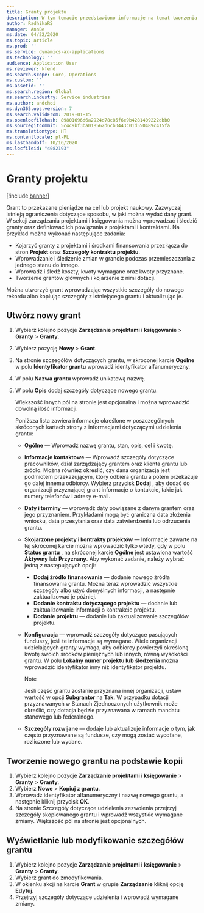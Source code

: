 ```yaml
---
title: Granty projektu
description: W tym temacie przedstawiono informacje na temat tworzenia i modyfikowania grantów.
author: RadhikaRS
manager: AnnBe
ms.date: 04/22/2020
ms.topic: article
ms.prod: ''
ms.service: dynamics-ax-applications
ms.technology: ''
audience: Application User
ms.reviewer: kfend
ms.search.scope: Core, Operations
ms.custom: ''
ms.assetid: ''
ms.search.region: Global
ms.search.industry: Service industries
ms.author: andchoi
ms.dyn365.ops.version: 7
ms.search.validFrom: 2019-01-15
ms.openlocfilehash: 89801696d6a2924d78c85f6e9b4281409222dbb0
ms.sourcegitcommit: 5c4c9bf3ba018562d6cb3443c01d550489c415fa
ms.translationtype: HT
ms.contentlocale: pl-PL
ms.lasthandoff: 10/16/2020
ms.locfileid: "4082193"
---
```

# <a name="project-grants"></a>Granty projektu

[!include [banner](../includes/banner.md)]

Grant to przekazane pieniądze na cel lub projekt naukowy. Zazwyczaj istnieją ograniczenia dotyczące sposobu, w jaki można wydać dany grant. W sekcji zarządzania projektami i księgowania można wprowadzać i śledzić granty oraz definiować ich powiązania z projektami i kontraktami. Na przykład można wykonać następujące zadania:

- Kojarzyć granty z projektami i środkami finansowania przez łącza do stron **Projekt** oraz **Szczegóły kontraktu projektu**.
- Wprowadzanie i śledzenie zmian w grancie podczas przemieszczania z jednego stanu do innego.
- Wprowadź i śledź koszty, kwoty wymagane oraz kwoty przyznane.
- Tworzenie grantów głównych i kojarzenie z nimi dotacji.

Można utworzyć grant wprowadzając wszystkie szczegóły do nowego rekordu albo kopiując szczegóły z istniejącego grantu i aktualizując je.

## <a name="create-a-new-grant"></a>Utwórz nowy grant

1. Wybierz kolejno pozycje **Zarządzanie projektami i księgowanie** \> **Granty** \> **Granty**.
2. Wybierz pozycję **Nowy** \> **Grant**.
3. Na stronie szczegółów dotyczących grantu, w skróconej karcie **Ogólne** w polu **Identyfikator grantu** wprowadź identyfikator alfanumeryczny.
4. W polu **Nazwa grantu** wprowadź unikatową nazwę.
5. W polu **Opis** dodaj szczegóły dotyczące nowego grantu.

    Większość innych pól na stronie jest opcjonalna i można wprowadzić dowolną ilość informacji.

    Poniższa lista zawiera informacje określone w poszczególnych skróconych kartach strony z informacjami dotyczącymi udzielenia grantu:

    - **Ogólne** — Wprowadź nazwę grantu, stan, opis, cel i kwotę.
    - **Informacje kontaktowe** — Wprowadź szczegóły dotyczące pracowników, dział zarządzający grantem oraz klienta grantu lub źródło. Można również określić, czy dana organizacja jest podmiotem przekazującym, który odbiera grantu a potem przekazuje go dalej innemu odbiorcy. Wybierz przycisk **Dodaj** , aby dodać do organizacji przyznającej grant informacje o kontakcie, takie jak numery telefonów i adresy e-mail.
    - **Daty i terminy** — wprowadź daty powiązane z danym grantem oraz jego przyznaniem. Przykładami mogą być graniczna data złożenia wniosku, data przesyłania oraz data zatwierdzenia lub odrzucenia grantu.
    - **Skojarzone projekty i kontrakty projektów** — Informacje zawarte na tej skróconej karcie można wprowadzić tylko wtedy, gdy w polu **Status grantu** , na skróconej karcie **Ogólne** jest ustawiona wartość **Aktywny** lub **Przyznany**. Aby wykonać zadanie, należy wybrać jedną z następujących opcji:

        - **Dodaj źródło finansowania** — dodanie nowego źródła finansowania grantu. Można teraz wprowadzić wszystkie szczegóły albo użyć domyślnych informacji, a następnie zaktualizować je później.
        - **Dodanie kontraktu dotyczącego projektu** — dodanie lub zaktualizowanie informacji o kontrakcie projektu.
        - **Dodanie projektu** — dodanie lub zaktualizowanie szczegółów projektu.

    - **Konfiguracja** — wprowadź szczegóły dotyczące pasujących funduszy, jeśli te informacje są wymagane. Wiele organizacji udzielających granty wymaga, aby odbiorcy powierzyli określoną kwotę swoich środków pieniężnych lub innych, równą wysokości grantu. W polu **Lokalny numer projektu lub śledzenia** można wprowadzić identyfikator inny niż identyfikator projektu.

        > [!NOTE]
        > Jeśli część grantu zostanie przyznana innej organizacji, ustaw wartość w opcji **Subgrantor** na **Tak**. W przypadku dotacji przyznawanych w Stanach Zjednoczonych użytkownik może określić, czy dotacja będzie przyznawana w ramach mandatu stanowego lub federalnego.

    - **Szczegóły rozwijane** — dodaje lub aktualizuje informacje o tym, jak często przyznawane są fundusze, czy mogą zostać wycofane, rozliczone lub wydane.

## <a name="create-a-new-grant-from-a-copy"></a>Tworzenie nowego grantu na podstawie kopii

1. Wybierz kolejno pozycje **Zarządzanie projektami i księgowanie** \> **Granty** \> **Granty**.
2. Wybierz **Nowe** \> **Kopiuj z grantu**.
3. Wprowadź identyfikator alfanumeryczny i nazwę nowego grantu, a następnie kliknij przycisk **OK**.
4. Na stronie Szczegóły dotyczące udzielenia zezwolenia przejrzyj szczegóły skopiowanego grantu i wprowadź wszystkie wymagane zmiany. Większość pól na stronie jest opcjonalnych.

## <a name="view-or-modify-grant-details"></a>Wyświetlanie lub modyfikowanie szczegółów grantu

1. Wybierz kolejno pozycje **Zarządzanie projektami i księgowanie** \> **Granty** \> **Granty**.
2. Wybierz grant do zmodyfikowania.
3. W okienku akcji na karcie **Grant** w grupie **Zarządzanie** kliknij opcję **Edytuj**.
4. Przejrzyj szczegóły dotyczące udzielenia i wprowadź wymagane zmiany.
